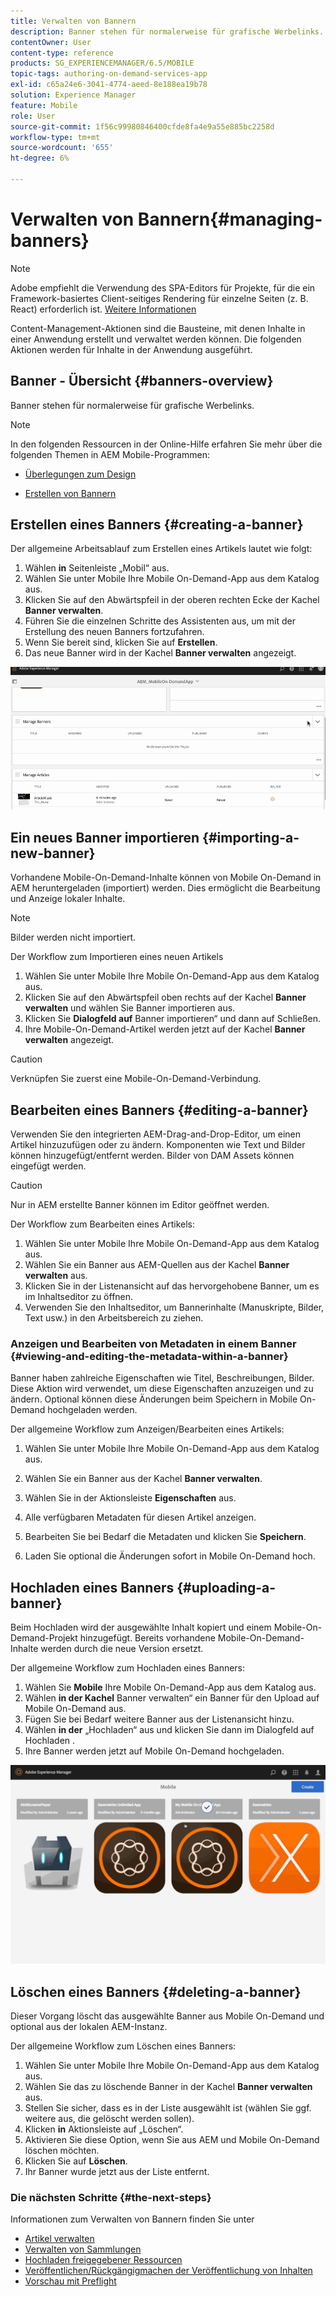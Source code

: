 ```yaml
---
title: Verwalten von Bannern
description: Banner stehen für normalerweise für grafische Werbelinks. Auf dieser Seite erfahren Sie mehr.
contentOwner: User
content-type: reference
products: SG_EXPERIENCEMANAGER/6.5/MOBILE
topic-tags: authoring-on-demand-services-app
exl-id: c65a24e6-3041-4774-aeed-8e188ea19b78
solution: Experience Manager
feature: Mobile
role: User
source-git-commit: 1f56c99980846400cfde8fa4e9a55e885bc2258d
workflow-type: tm+mt
source-wordcount: '655'
ht-degree: 6%

---
```


# Verwalten von Bannern{#managing-banners}

>[!NOTE]
>
>Adobe empfiehlt die Verwendung des SPA-Editors für Projekte, für die ein Framework-basiertes Client-seitiges Rendering für einzelne Seiten (z. B. React) erforderlich ist. [Weitere Informationen](/help/sites-developing/spa-overview.md)

Content-Management-Aktionen sind die Bausteine, mit denen Inhalte in einer Anwendung erstellt und verwaltet werden können. Die folgenden Aktionen werden für Inhalte in der Anwendung ausgeführt.

## Banner - Übersicht {#banners-overview}

Banner stehen für normalerweise für grafische Werbelinks.

>[!NOTE]
>
>In den folgenden Ressourcen in der Online-Hilfe erfahren Sie mehr über die folgenden Themen in AEM Mobile-Programmen:
>
>* [Überlegungen zum Design](https://helpx.adobe.com/digital-publishing-solution/help/design-app.html)
>
>* [Erstellen von Bannern](https://helpx.adobe.com/digital-publishing-solution/help/creating-banners.html)
>

## Erstellen eines Banners {#creating-a-banner}

Der allgemeine Arbeitsablauf zum Erstellen eines Artikels lautet wie folgt:

1. Wählen **in** Seitenleiste „Mobil“ aus.
1. Wählen Sie unter Mobile Ihre Mobile On-Demand-App aus dem Katalog aus.
1. Klicken Sie auf den Abwärtspfeil in der oberen rechten Ecke der Kachel **Banner verwalten**.
1. Führen Sie die einzelnen Schritte des Assistenten aus, um mit der Erstellung des neuen Banners fortzufahren.
1. Wenn Sie bereit sind, klicken Sie auf **Erstellen**.
1. Das neue Banner wird in der Kachel **Banner verwalten** angezeigt.

![chlimage_1-6](assets/chlimage_1-6.gif)

## Ein neues Banner importieren {#importing-a-new-banner}

Vorhandene Mobile-On-Demand-Inhalte können von Mobile On-Demand in AEM heruntergeladen (importiert) werden. Dies ermöglicht die Bearbeitung und Anzeige lokaler Inhalte.

>[!NOTE]
>
>Bilder werden nicht importiert.

Der Workflow zum Importieren eines neuen Artikels

1. Wählen Sie unter Mobile Ihre Mobile On-Demand-App aus dem Katalog aus.
1. Klicken Sie auf den Abwärtspfeil oben rechts auf der Kachel **Banner verwalten** und wählen Sie Banner importieren aus.
1. Klicken Sie **Dialogfeld auf** Banner importieren“ und dann auf Schließen.
1. Ihre Mobile-On-Demand-Artikel werden jetzt auf der Kachel **Banner verwalten** angezeigt.

>[!CAUTION]
>
>Verknüpfen Sie zuerst eine Mobile-On-Demand-Verbindung.

## Bearbeiten eines Banners {#editing-a-banner}

Verwenden Sie den integrierten AEM-Drag-and-Drop-Editor, um einen Artikel hinzuzufügen oder zu ändern. Komponenten wie Text und Bilder können hinzugefügt/entfernt werden. Bilder von DAM Assets können eingefügt werden.

>[!CAUTION]
>
>Nur in AEM erstellte Banner können im Editor geöffnet werden.

Der Workflow zum Bearbeiten eines Artikels:

1. Wählen Sie unter Mobile Ihre Mobile On-Demand-App aus dem Katalog aus.
1. Wählen Sie ein Banner aus AEM-Quellen aus der Kachel **Banner verwalten** aus.
1. Klicken Sie in der Listenansicht auf das hervorgehobene Banner, um es im Inhaltseditor zu öffnen.
1. Verwenden Sie den Inhaltseditor, um Bannerinhalte (Manuskripte, Bilder, Text usw.) in den Arbeitsbereich zu ziehen.

### Anzeigen und Bearbeiten von Metadaten in einem Banner {#viewing-and-editing-the-metadata-within-a-banner}

Banner haben zahlreiche Eigenschaften wie Titel, Beschreibungen, Bilder. Diese Aktion wird verwendet, um diese Eigenschaften anzuzeigen und zu ändern. Optional können diese Änderungen beim Speichern in Mobile On-Demand hochgeladen werden.

Der allgemeine Workflow zum Anzeigen/Bearbeiten eines Artikels:

1. Wählen Sie unter Mobile Ihre Mobile On-Demand-App aus dem Katalog aus.
1. Wählen Sie ein Banner aus der Kachel **Banner verwalten**.

1. Wählen Sie in der Aktionsleiste **Eigenschaften** aus.
1. Alle verfügbaren Metadaten für diesen Artikel anzeigen.
1. Bearbeiten Sie bei Bedarf die Metadaten und klicken Sie **Speichern**.
1. Laden Sie optional die Änderungen sofort in Mobile On-Demand hoch.

## Hochladen eines Banners {#uploading-a-banner}

Beim Hochladen wird der ausgewählte Inhalt kopiert und einem Mobile-On-Demand-Projekt hinzugefügt. Bereits vorhandene Mobile-On-Demand-Inhalte werden durch die neue Version ersetzt.

Der allgemeine Workflow zum Hochladen eines Banners:

1. Wählen Sie **Mobile** Ihre Mobile On-Demand-App aus dem Katalog aus.
1. Wählen **in der Kachel** Banner verwalten“ ein Banner für den Upload auf Mobile On-Demand aus.
1. Fügen Sie bei Bedarf weitere Banner aus der Listenansicht hinzu.
1. Wählen **in der** „Hochladen“ aus und klicken Sie dann im Dialogfeld auf Hochladen .
1. Ihre Banner werden jetzt auf Mobile On-Demand hochgeladen.

![chlimage_1-7](assets/chlimage_1-7.gif)

## Löschen eines Banners {#deleting-a-banner}

Dieser Vorgang löscht das ausgewählte Banner aus Mobile On-Demand und optional aus der lokalen AEM-Instanz.

Der allgemeine Workflow zum Löschen eines Banners:

1. Wählen Sie unter Mobile Ihre Mobile On-Demand-App aus dem Katalog aus.
1. Wählen Sie das zu löschende Banner in der Kachel **Banner verwalten** aus.
1. Stellen Sie sicher, dass es in der Liste ausgewählt ist (wählen Sie ggf. weitere aus, die gelöscht werden sollen).
1. Klicken **in** Aktionsleiste auf „Löschen“.
1. Aktivieren Sie diese Option, wenn Sie aus AEM und Mobile On-Demand löschen möchten.
1. Klicken Sie auf **Löschen**.
1. Ihr Banner wurde jetzt aus der Liste entfernt.

### Die nächsten Schritte {#the-next-steps}

Informationen zum Verwalten von Bannern finden Sie unter

* [Artikel verwalten](/help/mobile/mobile-on-demand-managing-articles.md)
* [Verwalten von Sammlungen](/help/mobile/mobile-on-demand-managing-collections.md)
* [Hochladen freigegebener Ressourcen](/help/mobile/mobile-on-demand-shared-resources.md)
* [Veröffentlichen/Rückgängigmachen der Veröffentlichung von Inhalten](/help/mobile/mobile-on-demand-publishing-unpublishing.md)
* [Vorschau mit Preflight](/help/mobile/aem-mobile-manage-ondemand-services.md)
